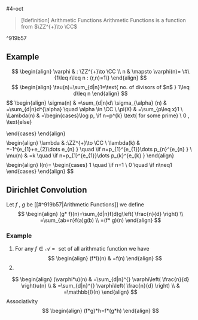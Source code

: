 #4-oct
> [!definition] Arithmetic Functions 
> Arithmetic Functions is a function from $\ZZ^{+}\to \CC$ 

^919b57

## Example 

$$
\begin{align}
\varphi & : \ZZ^{+}\to \CC  \\
n & \mapsto \varphi(n)= \#\{1\leq r\leq n : (r,n)=1\}
\end{align}
$$
$$
\begin{align}
\tau(n)=\sum_{d|n}1=\text{ no. of divisors of $n$ } 1\leq d\leq n
\end{align}
$$
$$
\begin{align}
\sigma(n) & =\sum_{d|n}d\\
\sigma_{\alpha} (n) & =\sum_{d|n}d^{\alpha} \quad \alpha \in \CC \\
\pi(X) & =\sum_{p\leq x}1 \\
\Lambda(n) & =\begin{cases}\log p, \if n=p^{k} \text{ for some prime} \\
0 , \text{else}

\end{cases} 
\end{align}
$$
$$
\begin{align}
\lambda & :\ZZ^{+}\to \CC \\
\lambda(k) & =-1^{e_{1}+e_{2}\dots e_{n} } \quad \if n=p_{1}^{e_{1}}\dots p_{n}^{e_{n} }  \\
\mu(n) & =k \quad \if n=p_{1}^{e_{1}}\dots p_{k}^{e_{k} } 
\end{align}
$$
$$
\begin{align}
I(n)= \begin{cases}
1 \quad \if n=1 \\
0 \quad \if n\neq1
\end{cases}
\end{align}
$$

## Dirichlet Convolution

Let $f$ , $g$ be [[#^919b57|Arithmetic Functions]] we define 
$$
\begin{align}
(g* f)(n)=\sum_{d|n}f(d)g\left( \frac{n}{d} \right) \\
=\sum_{ab=n}f(a)g(b) \\
=(f* g)(n)
\end{align}
$$
### Example 

1. For any $f\in \mathcal{A}=\text{ set of all arithmatic function }$ we have 
$$
\begin{align}
(f*I)(n) & =f(n)
\end{align}
$$
2. 
$$
\begin{align}
(\varphi*u)(n) & =\sum_{d|n}^{} \varphi\left( \frac{n}{d} \right)u(n) \\
 & =\sum_{d|n}^{} \varphi\left( \frac{n}{d} \right) \\
 & =\mathbb{I}(n)
\end{align}
$$
Associativity 
$$
\begin{align}
(f*g)*h=f*(g*h) 
\end{align}
$$


